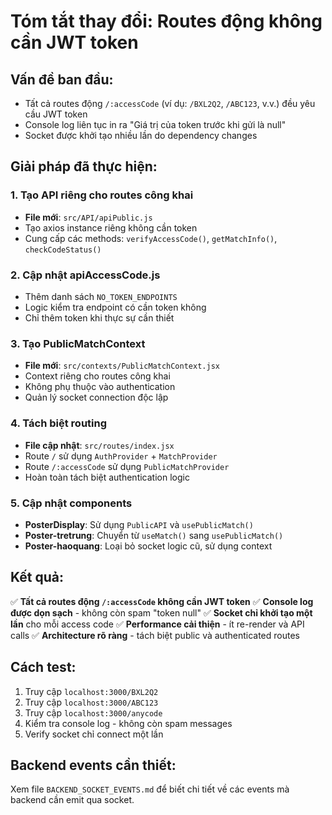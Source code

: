 # Tóm tắt thay đổi: Routes động không cần JWT token

## Vấn đề ban đầu:
- Tất cả routes động `/:accessCode` (ví dụ: `/BXL2Q2`, `/ABC123`, v.v.) đều yêu cầu JWT token
- Console log liên tục in ra "Giá trị của token trước khi gửi là null"
- Socket được khởi tạo nhiều lần do dependency changes

## Giải pháp đã thực hiện:

### 1. Tạo API riêng cho routes công khai
- **File mới**: `src/API/apiPublic.js`
- Tạo axios instance riêng không cần token
- Cung cấp các methods: `verifyAccessCode()`, `getMatchInfo()`, `checkCodeStatus()`

### 2. Cập nhật apiAccessCode.js
- Thêm danh sách `NO_TOKEN_ENDPOINTS` 
- Logic kiểm tra endpoint có cần token không
- Chỉ thêm token khi thực sự cần thiết

### 3. Tạo PublicMatchContext
- **File mới**: `src/contexts/PublicMatchContext.jsx`  
- Context riêng cho routes công khai
- Không phụ thuộc vào authentication
- Quản lý socket connection độc lập

### 4. Tách biệt routing
- **File cập nhật**: `src/routes/index.jsx`
- Route `/` sử dụng `AuthProvider` + `MatchProvider`
- Route `/:accessCode` sử dụng `PublicMatchProvider`
- Hoàn toàn tách biệt authentication logic

### 5. Cập nhật components
- **PosterDisplay**: Sử dụng `PublicAPI` và `usePublicMatch()`
- **Poster-tretrung**: Chuyển từ `useMatch()` sang `usePublicMatch()`
- **Poster-haoquang**: Loại bỏ socket logic cũ, sử dụng context

## Kết quả:

✅ **Tất cả routes động `/:accessCode` không cần JWT token**
✅ **Console log được dọn sạch** - không còn spam "token null"
✅ **Socket chỉ khởi tạo một lần** cho mỗi access code
✅ **Performance cải thiện** - ít re-render và API calls
✅ **Architecture rõ ràng** - tách biệt public và authenticated routes

## Cách test:
1. Truy cập `localhost:3000/BXL2Q2` 
2. Truy cập `localhost:3000/ABC123`
3. Truy cập `localhost:3000/anycode`
4. Kiểm tra console log - không còn spam messages
5. Verify socket chỉ connect một lần

## Backend events cần thiết:
Xem file `BACKEND_SOCKET_EVENTS.md` để biết chi tiết về các events mà backend cần emit qua socket.
